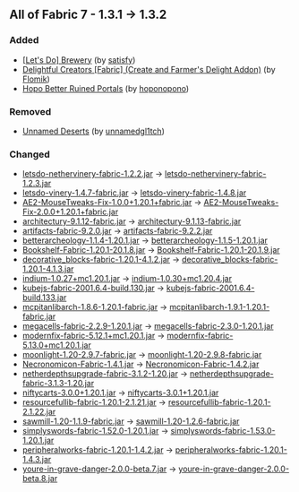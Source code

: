 ## All of Fabric 7 - 1.3.1 -> 1.3.2

### Added

  * [[Let's Do] Brewery](https://www.curseforge.com/minecraft/mc-mods/lets-do-brewery) (by [satisfy](https://www.curseforge.com/members/satisfy/projects))
  * [Delightful Creators [Fabric] (Create and Farmer's Delight Addon)](https://www.curseforge.com/minecraft/mc-mods/delightful-creators-fabric) (by [Flomik](https://www.curseforge.com/members/Flomik/projects))
  * [Hopo Better Ruined Portals](https://www.curseforge.com/minecraft/mc-mods/hopo-better-ruined-portals) (by [hoponopono](https://www.curseforge.com/members/hoponopono/projects))

### Removed

  * [Unnamed Deserts](https://www.curseforge.com/minecraft/mc-mods/unnamed-deserts) (by [unnamedgl1tch](https://www.curseforge.com/members/unnamedgl1tch/projects))

### Changed

  * [letsdo-nethervinery-fabric-1.2.2.jar](https://www.curseforge.com/minecraft/mc-mods/lets-do-nethervinery/files/4983169) -> [letsdo-nethervinery-fabric-1.2.3.jar](https://www.curseforge.com/minecraft/mc-mods/lets-do-nethervinery/files/5092321)
  * [letsdo-vinery-1.4.7-fabric.jar](https://www.curseforge.com/minecraft/mc-mods/vinery/files/4932396) -> [letsdo-vinery-fabric-1.4.8.jar](https://www.curseforge.com/minecraft/mc-mods/vinery/files/5092324)
  * [AE2-MouseTweaks-Fix-1.0.0+1.20.1+fabric.jar](https://www.curseforge.com/minecraft/mc-mods/ae2-mousetweaks-fix/files/4994488) -> [AE2-MouseTweaks-Fix-2.0.0+1.20.1+fabric.jar](https://www.curseforge.com/minecraft/mc-mods/ae2-mousetweaks-fix/files/5086122)
  * [architectury-9.1.12-fabric.jar](https://www.curseforge.com/minecraft/mc-mods/architectury-api/files/4663009) -> [architectury-9.1.13-fabric.jar](https://www.curseforge.com/minecraft/mc-mods/architectury-api/files/5084451)
  * [artifacts-fabric-9.2.0.jar](https://www.curseforge.com/minecraft/mc-mods/artifacts/files/4859578) -> [artifacts-fabric-9.2.2.jar](https://www.curseforge.com/minecraft/mc-mods/artifacts/files/5089752)
  * [betterarcheology-1.1.4-1.20.1.jar](https://www.curseforge.com/minecraft/mc-mods/better-archeology/files/5074873) -> [betterarcheology-1.1.5-1.20.1.jar](https://www.curseforge.com/minecraft/mc-mods/better-archeology/files/5088426)
  * [Bookshelf-Fabric-1.20.1-20.1.8.jar](https://www.curseforge.com/minecraft/mc-mods/bookshelf/files/4975281) -> [Bookshelf-Fabric-1.20.1-20.1.9.jar](https://www.curseforge.com/minecraft/mc-mods/bookshelf/files/5084134)
  * [decorative_blocks-fabric-1.20.1-4.1.2.jar](https://www.curseforge.com/minecraft/mc-mods/decorative-blocks/files/5066915) -> [decorative_blocks-fabric-1.20.1-4.1.3.jar](https://www.curseforge.com/minecraft/mc-mods/decorative-blocks/files/5089408)
  * [indium-1.0.27+mc1.20.1.jar](https://www.curseforge.com/minecraft/mc-mods/indium/files/4765124) -> [indium-1.0.30+mc1.20.4.jar](https://www.curseforge.com/minecraft/mc-mods/indium/files/5083797)
  * [kubejs-fabric-2001.6.4-build.130.jar](https://www.curseforge.com/minecraft/mc-mods/kubejs/files/5064769) -> [kubejs-fabric-2001.6.4-build.133.jar](https://www.curseforge.com/minecraft/mc-mods/kubejs/files/5085507)
  * [mcpitanlibarch-1.8.6-1.20.1-fabric.jar](https://www.curseforge.com/minecraft/mc-mods/mcpitanlibarch/files/5069434) -> [mcpitanlibarch-1.9.1-1.20.1-fabric.jar](https://www.curseforge.com/minecraft/mc-mods/mcpitanlibarch/files/5091708)
  * [megacells-fabric-2.2.9-1.20.1.jar](https://www.curseforge.com/minecraft/mc-mods/mega-cells/files/4967516) -> [megacells-fabric-2.3.0-1.20.1.jar](https://www.curseforge.com/minecraft/mc-mods/mega-cells/files/5089643)
  * [modernfix-fabric-5.12.1+mc1.20.1.jar](https://www.curseforge.com/minecraft/mc-mods/modernfix/files/5027103) -> [modernfix-fabric-5.13.0+mc1.20.1.jar](https://www.curseforge.com/minecraft/mc-mods/modernfix/files/5077297)
  * [moonlight-1.20-2.9.7-fabric.jar](https://www.curseforge.com/minecraft/mc-mods/selene/files/5068159) -> [moonlight-1.20-2.9.8-fabric.jar](https://www.curseforge.com/minecraft/mc-mods/selene/files/5091452)
  * [Necronomicon-Fabric-1.4.1.jar](https://www.curseforge.com/minecraft/mc-mods/necronomicon/files/5041803) -> [Necronomicon-Fabric-1.4.2.jar](https://www.curseforge.com/minecraft/mc-mods/necronomicon/files/5091307)
  * [netherdepthsupgrade-fabric-3.1.2-1.20.jar](https://www.curseforge.com/minecraft/mc-mods/nether-depths-upgrade/files/5026086) -> [netherdepthsupgrade-fabric-3.1.3-1.20.jar](https://www.curseforge.com/minecraft/mc-mods/nether-depths-upgrade/files/5090091)
  * [niftycarts-3.0.0+1.20.1.jar](https://www.curseforge.com/minecraft/mc-mods/niftycarts/files/4687730) -> [niftycarts-3.0.1+1.20.1.jar](https://www.curseforge.com/minecraft/mc-mods/niftycarts/files/5085750)
  * [resourcefullib-fabric-1.20.1-2.1.21.jar](https://www.curseforge.com/minecraft/mc-mods/resourceful-lib/files/5070630) -> [resourcefullib-fabric-1.20.1-2.1.22.jar](https://www.curseforge.com/minecraft/mc-mods/resourceful-lib/files/5081678)
  * [sawmill-1.20-1.1.9-fabric.jar](https://www.curseforge.com/minecraft/mc-mods/sawmill/files/5079887) -> [sawmill-1.20-1.2.6-fabric.jar](https://www.curseforge.com/minecraft/mc-mods/sawmill/files/5090656)
  * [simplyswords-fabric-1.52.0-1.20.1.jar](https://www.curseforge.com/minecraft/mc-mods/simply-swords/files/5064135) -> [simplyswords-fabric-1.53.0-1.20.1.jar](https://www.curseforge.com/minecraft/mc-mods/simply-swords/files/5088542)
  * [peripheralworks-fabric-1.20.1-1.4.2.jar](https://www.curseforge.com/minecraft/mc-mods/unlimitedperipheralworks/files/4923398) -> [peripheralworks-fabric-1.20.1-1.4.3.jar](https://www.curseforge.com/minecraft/mc-mods/unlimitedperipheralworks/files/5077950)
  * [youre-in-grave-danger-2.0.0-beta.7.jar](https://www.curseforge.com/minecraft/mc-mods/youre-in-grave-danger/files/5050843) -> [youre-in-grave-danger-2.0.0-beta.8.jar](https://www.curseforge.com/minecraft/mc-mods/youre-in-grave-danger/files/5090690)

